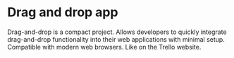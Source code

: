 # Drag and drop app

Drag-and-drop is a compact project. Allows developers to quickly integrate drag-and-drop functionality into their web applications with minimal setup. Compatible with modern web browsers. Like on the Trello website.